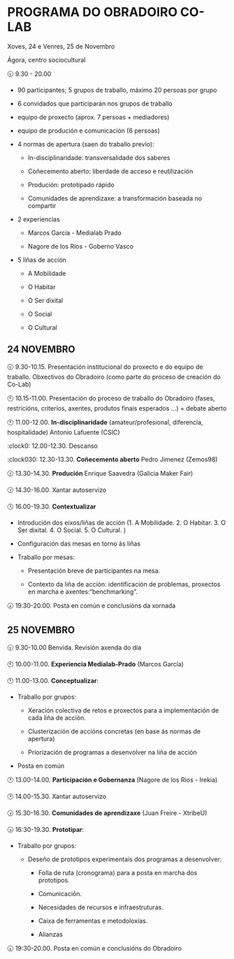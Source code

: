 # PROGRAMA DO OBRADOIRO CO-LAB

Xoves, 24 e Venres, 25 de Novembro

Ágora, centro sociocultural

:clock930: 9.30 - 20.00


- 90 participantes; 5 grupos de traballo, máximo 20 persoas por grupo

- 6 convidados que participarán nos grupos de traballo

- equipo de proxecto (aprox. 7 persoas + mediadores)

- equipo de produción e comunicación (6 persoas)

- 4 normas de apertura (saen do traballo previo):

	- In-disciplinaridade: transversalidade dos saberes

	- Coñecemento aberto: liberdade de acceso e reutilización

	- Produción: prototipado rápido

	- Comunidades de aprendizaxe: a transformación baseada no compartir


- 2 experiencias

	- Marcos García - Medialab Prado

	- Nagore de los Ríos - Goberno Vasco


- 5 líñas de acción

	- A Mobilidade

	- O Habitar

	- O Ser dixital

	- O Social

	- O Cultural

## 24 NOVEMBRO

:clock930: 9.30-10.15. Presentación institucional do proxecto e do equipo de traballo. Obxectivos do Obradoiro (como parte do proceso de creación do Co-Lab)

:clock10: 10.15-11.00. Presentación do proceso de traballo do Obradoiro (fases, restricións, criterios, axentes, produtos finais esperados ...) + debate aberto

:clock11: 11.00-12.00. **In-disciplinaridade** (amateur/profesional, diferencia, hospitalidade)  Antonio Lafuente (CSIC)

:clock0: 12.00-12.30. Descanso

:clock030: 12.30-13.30. **Coñecemento aberto** Pedro Jimenez (Zemos98)

:clock130: 13.30-14.30. **Produción** Enrique Saavedra (Galicia Maker Fair)

:clock230: 14.30-16.00. Xantar autoservizo

:clock4: 16.00-19.30. **Contextualizar**

  - Introdución dos eixos/liñas de acción (1. A Mobilidade. 2. O Habitar. 3. O Ser dixital. 4. O Social. 5. O Cultural. )

  - Configuración das mesas en torno ás liñas

  - Traballo por mesas:

	- Presentación breve de participantes na mesa.
	
	- Contexto da liña de acción: identificación de 
problemas, proxectos en marcha e axentes:“benchmarking”.

:clock730: 19.30-20.00. Posta en común e conclusións da xornada

## 25 NOVEMBRO

:clock930: 9.30-10.00 Benvida. Revisión axenda do día

:clock10: 10.00-11.00. **Experiencia Medialab-Prado** (Marcos García)

:clock11: 11.00-13.00. **Conceptualizar**:

  - Traballo por grupos:

	- Xeración colectiva de retos e proxectos para a implementación de cada liña de acción.

	- Clusterización de accións concretas (en base ás normas de apertura)

	- Priorización de programas a desenvolver na liña de acción

  - Posta en común

:clock1: 13.00-14.00. **Participación e Gobernanza** (Nagore de los Rios - Irekia)

:clock2: 14.00-15.30. Xantar autoservizo

:clock330: 15.30-16.30. **Comunidades de aprendizaxe** (Juan Freire - XtribeU)

:clock430: 16:30-19.30. **Prototipar**:

  - Traballo por grupos:

	- Deseño de prototipos experimentais dos programas a desenvolver:

		- Folla de ruta (cronograma) para a posta en marcha dos prototipos.

		- Comunicación.

		- Necesidades de recursos e infraestruturas.

		- Caixa de ferramentas e metodoloxías.

		- Alianzas

:clock730: 19:30-20.00. Posta en común e conclusións do Obradoiro
